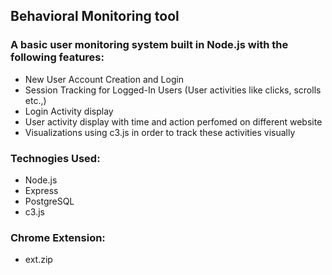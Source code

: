 ## Behavioral Monitoring tool

### A basic user monitoring system built in Node.js with the following features:

* New User Account Creation and Login
* Session Tracking for Logged-In Users (User activities like clicks, scrolls etc.,)
* Login Activity display 
* User activity display with time and action perfomed on different website
* Visualizations using c3.js in order to track these activities visually



### Technogies Used:
 * Node.js
 * Express
 * PostgreSQL
 * c3.js
 
### Chrome Extension:
  * ext.zip
